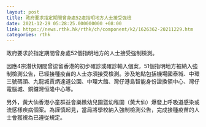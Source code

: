 ```yaml
---
layout: post
title: 政府要求指定期間曾身處52處指明地方人士接受強檢
date: 2021-12-29 05:28:25.000000000 +08:00
link: https://news.rthk.hk/rthk/ch/component/k2/1626362-20211229.htm
categories: rthk
---
```


政府要求於指定期間曾身處52個指明地方的人士接受強制檢測。

因應4宗潛伏期間曾逗留香港的初步確診或確診輸入個案，51個指明地方被納入強制檢測公告，已經接種疫苗的人士亦須接受檢測。涉及地點包括機場國泰城、中環三號碼頭、九龍城賈炳達道公園、中環大館、灣仔港島智能身份證換領中心、灣仔電腦城、銅鑼灣恒隆中心等。

另外，黃大仙香港小童群益會樂緻幼兒園暨幼稚園（黃大仙）爆發上呼吸道感染或流感樣疾病個案。為謹慎起見，當局將學校納入強制檢測公告，完成接種疫苗的人士會獲視為已遵從規定。
